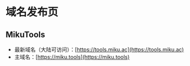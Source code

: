 # 域名发布页

## MikuTools

- 最新域名（大陆可访问）：[https://tools.miku.ac](https://tools.miku.ac)
- 主域名：[https://miku.tools](https://miku.tools)

